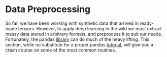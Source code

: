 ﻿# Data Preprocessing
So far, we have been working with synthetic data that arrived in ready-made tensors. However, to apply deep learning in the wild we must extract messy data stored in arbitrary formats, and preprocess it to suit our needs. Fortunately, the pandas [library](https://pandas.pydata.org/) can do much of the heavy lifting. This section, while no substitute for a proper pandas [tutorial](https://pandas.pydata.org/pandas-docs/stable/user_guide/10min.html), will give you a crash course on some of the most common routines.
